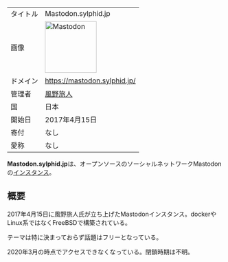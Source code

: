 <div>

|          |                                                                                                                                                                                                                                                                                                        |
|----------|--------------------------------------------------------------------------------------------------------------------------------------------------------------------------------------------------------------------------------------------------------------------------------------------------------|
| タイトル | Mastodon.sylphid.jp                                                                                                                                                                                                                                                                                    |
| 画像     | [<img src="/images/thumb/0/00/Mastodon_logo.png/120px-Mastodon_logo.png" srcset="/images/thumb/0/00/Mastodon_logo.png/180px-Mastodon_logo.png 1.5x, /images/0/00/Mastodon_logo.png 2x" width="120" height="120" alt="Mastodon" />](/%E3%83%95%E3%82%A1%E3%82%A4%E3%83%AB:Mastodon_logo.png "Mastodon") |
| ドメイン | <a href="https://mastodon.sylphid.jp/" rel="nofollow">https://mastodon.sylphid.jp/</a>                                                                                                                                                                                                                 |
| 管理者   | <a href="https://mastodon.sylphid.jp/@tabito" rel="nofollow">風野旅人</a>                                                                                                                                                                                                                              |
| 国       | 日本                                                                                                                                                                                                                                                                                                   |
| 開始日   | 2017年4月15日                                                                                                                                                                                                                                                                                          |
| 寄付     | なし                                                                                                                                                                                                                                                                                                   |
| 愛称     | なし                                                                                                                                                                                                                                                                                                   |

**Mastodon.sylphid.jp**は、オープンソースのソーシャルネットワークMastodonの[インスタンス](/%E3%82%A4%E3%83%B3%E3%82%B9%E3%82%BF%E3%83%B3%E3%82%B9 "インスタンス")。

## 概要

2017年4月15日に風野旅人氏が立ち上げたMastodonインスタンス。dockerやLinux系ではなくFreeBSDで構築されている。

テーマは特に決まっておらず話題はフリーとなっている。

2020年3月の時点でアクセスできなくなっている。閉鎖時期は不明。

</div>

